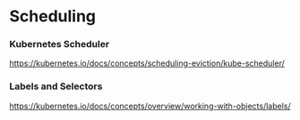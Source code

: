 # Scheduling

### Kubernetes Scheduler
https://kubernetes.io/docs/concepts/scheduling-eviction/kube-scheduler/

### Labels and Selectors
https://kubernetes.io/docs/concepts/overview/working-with-objects/labels/
